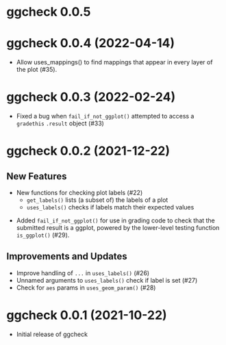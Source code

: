 # ggcheck 0.0.5



# ggcheck 0.0.4 (2022-04-14)

*  Allow uses_mappings() to find mappings that appear in every layer of the plot (#35).

# ggcheck 0.0.3 (2022-02-24)

- Fixed a bug when `fail_if_not_ggplot()` attempted to access a `gradethis` `.result` object (#33)

# ggcheck 0.0.2 (2021-12-22)

## New Features

* New functions for checking plot labels (#22)
    - `get_labels()` lists (a subset of) the labels of a plot
    - `uses_labels()` checks if labels match their expected values
- Added `fail_if_not_ggplot()` for use in grading code to check that the submitted result is a ggplot, powered by the lower-level testing function `is_ggplot()` (#29).

## Improvements and Updates

- Improve handling of `...` in `uses_labels()` (#26)
- Unnamed arguments to `uses_labels()` check if label is set (#27)
- Check for `aes` params in `uses_geom_param()` (#28)

# ggcheck 0.0.1 (2021-10-22)

- Initial release of ggcheck
